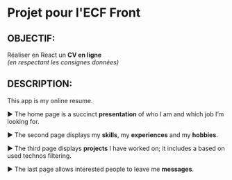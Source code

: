 # Projet pour l'ECF Front

## OBJECTIF:
Réaliser en React un **CV en ligne**  
_(en respectant les consignes données)_

## DESCRIPTION:
This app is my online resume.

► The home page is a succinct **presentation** of who I am and which job I’m looking for.

► The second page displays my **skills**, my **experiences** and my **hobbies**.

► The third page displays **projects** I have worked on; it includes a based on used technos filtering.

► The last page allows interested people to leave me **messages**.
